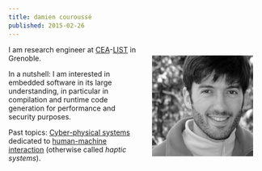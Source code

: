 ```yaml
---
title: damien couroussé
published: 2015-02-26
---
```


<img src="/images/damien.jpg" style="float: right; margin: 20px; width: 200px;" />

I am research engineer at [CEA]-[LIST] in Grenoble.

In a nutshell:
I am interested in embedded software in its large understanding,
in particular in compilation and runtime code generation for performance and security purposes.

Past topics:
[Cyber-physical systems] dedicated to [human-machine interaction] (otherwise called _haptic systems_).


[CEA]: http://www.cea.fr/technologies
[LIST]: http://www-list.cea.fr
[Grenoble]: http://www.cea.fr/le-cea/les-centres-cea/grenoble
[Cyber-physical systems]: http://acroe.imag.fr/ergos-technologies
[human-machine interaction]: http://www.enactive2007.org
